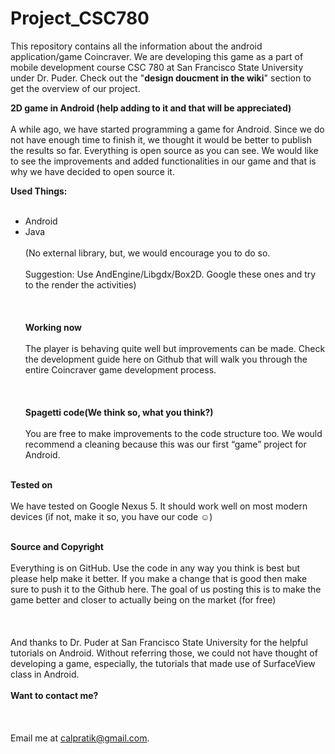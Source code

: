Project_CSC780
=================

This repository contains all the information about the android application/game Coincraver. We are developing this game as a part of mobile development course CSC 780 at San Francisco State University under Dr. Puder. Check out the "<b>design doucment in the wiki</b>" section to get the overview of our project.

<b>2D game in Android (help adding to it and that will be appreciated)</b>
<br></br>
A while ago, we have started programming a game for Android. Since we do not have enough time to finish it, we thought it would be better to publish the results so far. Everything is open source as you can see. We would like to see the improvements and added functionalities in our game and that is why we have decided to open source it.

<b>Used Things:</b><br></br>
-	Android
-	Java<br></br>
(No external library, but, we would encourage you to do so. <br></br>
Suggestion: Use AndEngine/Libgdx/Box2D. Google these ones and try to the render the activities)<br></br>
<br></br>
<b>Working now</b><br></br>
The player is behaving quite well but improvements can be made. Check the development guide here on Github that will walk you through the entire Coincraver game development process. <br></br><br></br>
<b>Spagetti code(We think so, what you think?)</b><br></br>
You are free to make improvements to the code structure too. We would recommend a cleaning because this was our first “game” project for Android.
<br></br>

<b>Tested on</b><br></br>
We have tested on Google Nexus 5. It should work well on most modern devices (if not, make it so, you have our code ☺)
<br></br>

<b>Source and Copyright</b><br></br>
Everything is on GitHub. Use the code in any way you think is best but please help make it better. If you make a change that is good then make sure to push it to the Github here. The goal of us posting this is to make the game better and closer to actually being on the market (for free)
<br></br><br></br>
And thanks to Dr. Puder at San Francisco State University for the helpful tutorials on Android. Without referring those, we could not have thought of developing a game, especially, the tutorials that made use of SurfaceView class in Android.
<br></br>
<b>Want to contact me?</b><br></br><br></br>
Email me at calpratik@gmail.com.


